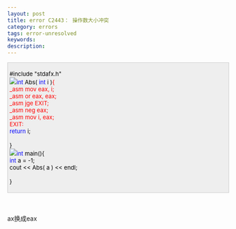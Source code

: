 ```yaml
---
layout: post
title: error C2443： 操作数大小冲突
category: errors
tags: error-unresolved
keywords: 
description: 
---
```


<div
style="border-bottom:#cccccc 1px solid;border-left:#cccccc 1px solid;padding-bottom:4px;background-color:#eeeeee;padding-left:4px;width:98%;padding-right:5px;font-size:13px;word-break:break-all;border-top:#cccccc 1px solid;border-right:#cccccc 1px solid;padding-top:4px;">

<span style="color:#000000;">\#include </span><span
style="color:#000000;">"</span><span
style="color:#000000;">stdafx.h</span><span
style="color:#000000;">"</span><span style="color:#000000;">\
 ![](/Images/OutliningIndicators/ContractedBlock.gif)</span><span
style="color:#0000ff;">int</span><span
style="color:#000000;"> Abs( </span><span
style="color:#0000ff;">int</span><span
style="color:#000000;"> i )</span><span
id="Codehighlighter1_36_145_Closed_Text"
style="border-bottom:#808080 1px solid;border-left:#808080 1px solid;background-color:#ffffff;display:none;border-top:#808080 1px solid;border-right:#808080 1px solid;">![](http://www.cppblog.com/Images/dot.gif)</span><span
id="Codehighlighter1_36_145_Open_Text"><span style="color:red;">{\
    </span><span style="color:red;"> \_asm     mov eax, i;\
 </span><span style="color:red;">    \_asm or  eax, eax;\
 </span><span style="color:red;">    \_asm jge EXIT;\
 </span><span style="color:red;">    \_asm neg eax;\
 </span><span style="color:red;">    \_asm mov i, eax;\
 </span><span style="color:red;">EXIT:    </span><span
style="color:red;">\
 </span><span style="color:#0000ff;">return</span><span
style="color:#000000;"> i;\
     \
 }</span></span><span style="color:#000000;">\
 ![](/Images/OutliningIndicators/ContractedBlock.gif)</span><span
style="color:#0000ff;">int</span><span
style="color:#000000;"> main()</span><span
id="Codehighlighter1_157_200_Closed_Text"
style="border-bottom:#808080 1px solid;border-left:#808080 1px solid;background-color:#ffffff;display:none;border-top:#808080 1px solid;border-right:#808080 1px solid;">![](http://www.cppblog.com/Images/dot.gif)</span><span
id="Codehighlighter1_157_200_Open_Text"><span style="color:#000000;">{\
     </span><span style="color:#0000ff;">int</span><span
style="color:#000000;"> a </span><span
style="color:#000000;">=</span><span
style="color:#000000;"> </span><span
style="color:#000000;">-</span><span
style="color:#000000;">1</span><span style="color:#000000;">;\
     cout </span><span style="color:#000000;">\<\<</span><span
style="color:#000000;"> Abs( a ) </span><span
style="color:#000000;">\<\<</span><span style="color:#000000;"> endl;\
\
 }</span></span>

</div>

\
\
 ax换成eax







